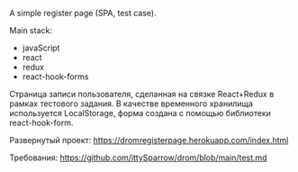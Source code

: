 A simple register page (SPA, test case).

Main stack:

- javaScript
- react
- redux
- react-hook-forms

Страница записи пользователя, сделанная на связке React+Redux в рамках тестового задания.
В качестве временного хранилища используется LocalStorage, форма создана с помощью библиотеки react-hook-form.

Развернутый проект: https://dromregisterpage.herokuapp.com/index.html

Требования: https://github.com/ittySparrow/drom/blob/main/test.md
